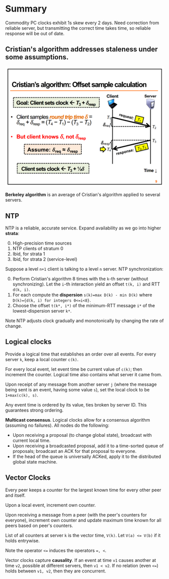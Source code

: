 # Summary

Commodity PC clocks exhibit 1s skew every 2 days. Need correction from reliable server, but transmitting the correct time takes time, so reliable response will be out of date.

## Cristian's algorithm addresses staleness under some assumptions.

![Cristian's algorithm demo](/time/cristian.png)

**Berkeley algorithm** is an average of Cristian's algorithm applied to several servers.

## NTP
NTP is a reliable, accurate service. Expand availability as we go into higher **strata**:

0. High-precision time sources
0. NTP clients of stratum 0
0. Ibid, for strata 1
0. Ibid, for strata 2 (service-level)

Suppose a level `n+1` client is talking to a level `n` server. NTP synchronization:

0. Perform Cristian's algorithm 8 times with the `k`-th server (without synchronizing). Let the `i`-th interaction yield an offset `t(k, i)` and RTT `d(k, i)`.
0. For each compute the **dispersion** `s(k)=max D(k) - min D(k)` where `D(k)={d(k, i) for integers 0<=i<8}`.
0. Choose the offset `t(k*, i*)` of the minimum-RTT message `i*` of the lowest-dispersion server `k*`.

Note NTP adjusts clock gradually and monotonically by changing the rate of change.

## Logical clocks

Provide a logical time that establishes an order over all events. For every server `k`, keep a local counter `c(k)`.

For every local event, let event time be current value of `c(k)`; then increment the counter. Logical time also contains what server it came from.

Upon receipt of any message from another server `j` (where the message being sent is an event, having some value `s`), set the local clock to be `1+max(c(k), s)`.

Any event time is ordered by its value, ties broken by server ID. This guarantees strong ordering.

**Multicast consensus**. Logical clocks allow for a consensus algorithm (assuming no failures). All nodes do the following:

* Upon receiving a proposal (to change global state), broadcast with current local time.
* Upon receiving a broadcasted proposal, add it to a time-sorted queue of proposals; broadcast an ACK for that proposal to everyone.
* If the head of the queue is universally ACKed, apply it to the distributed global state machine.

## Vector Clocks

Every peer keeps a counter for the largest known time for every other peer and itself.

Upon a local event, increment own counter.

Upon receiving a message from a peer (with the peer's counters for everyone), increment own counter and update maximum time known for all peers based on peer's counters.

List of all counters at server `k` is the vector time, `V(k)`. Let `V(a) <= V(b)` if it holds entrywise.

Note the operator `<=` induces the operators `=, <`.

Vector clocks capture **causality**. If an event at time `v1` causes another at time `v2`, possible at different servers, then `v1 < v2`. If no relation (even `<=`) holds between `v1, v2`, then they are concurrent.

